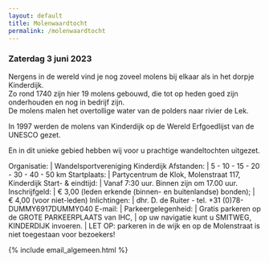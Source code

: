 ```yaml
---
layout: default
title: Molenwaardtocht
permalink: /molenwaardtocht
---
```

### Zaterdag 3 juni 2023

Nergens in de wereld vind je nog zoveel molens bij elkaar als in het dorpje Kinderdijk.  
Zo rond 1740 zijn hier 19 molens gebouwd, die tot op heden goed zijn onderhouden en nog in bedrijf zijn.  
De molens malen het overtollige water van de polders naar rivier de Lek.

In 1997 werden de molens van Kinderdijk op de Wereld Erfgoedlijst van de UNESCO gezet.

En in dit unieke gebied hebben wij voor u prachtige wandeltochten uitgezet.

Organisatie:        | Wandelsportvereniging Kinderdijk
Afstanden:          | 5 - 10 - 15 - 20 - 30 - 40 - 50 km
Startplaats:        | Partycentrum de Klok, Molenstraat 117, Kinderdijk
Start- & eindtijd:  | Vanaf 7:30 uur. Binnen zijn om 17.00 uur.
Inschrijfgeld:      | &euro; 3,00 (leden erkende (binnen- en buitenlandse) bonden);
                    | &euro; 4,00 (voor niet-leden)
Inlichtingen:       | dhr. D. de Ruiter - tel. +31 (0)78-<span id="dummy">DUMMY</span>6917<span id="dummy">DUMMY</span>040
E-mail:             | <span id="mail-algemeen"></span>
Parkeergelegenheid: | Gratis parkeren op de GROTE PARKEERPLAATS van IHC,
                    | op uw navigatie kunt u SMITWEG, KINDERDIJK invoeren.
                    | LET OP: parkeren in de wijk en op de Molenstraat is niet toegestaan voor bezoekers!

{% include email_algemeen.html %}
